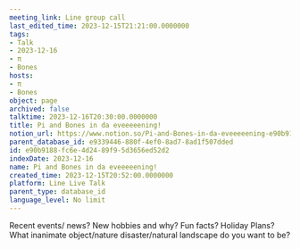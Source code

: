 ```yaml
---
meeting_link: Line group call
last_edited_time: 2023-12-15T21:21:00.0000000
tags:
- Talk
- 2023-12-16
- π
- Bones
hosts:
- π
- Bones
object: page
archived: false
talktime: 2023-12-16T20:30:00.0000000
title: Pi and Bones in da eveeeeening!
notion_url: https://www.notion.so/Pi-and-Bones-in-da-eveeeeening-e90b9188fc6e4d2489f95d3656ed52d2
parent_database_id: e9339446-880f-4ef0-8ad7-8ad1f507dded
id: e90b9188-fc6e-4d24-89f9-5d3656ed52d2
indexDate: 2023-12-16
name: Pi and Bones in da eveeeeening!
created_time: 2023-12-15T20:52:00.0000000
platform: Line Live Talk
parent_type: database_id
language_level: No limit
---
```



Recent events/ news?
New hobbies and why?
Fun facts? 
Holiday Plans?
What inanimate object/nature disaster/natural landscape do you want to be?























